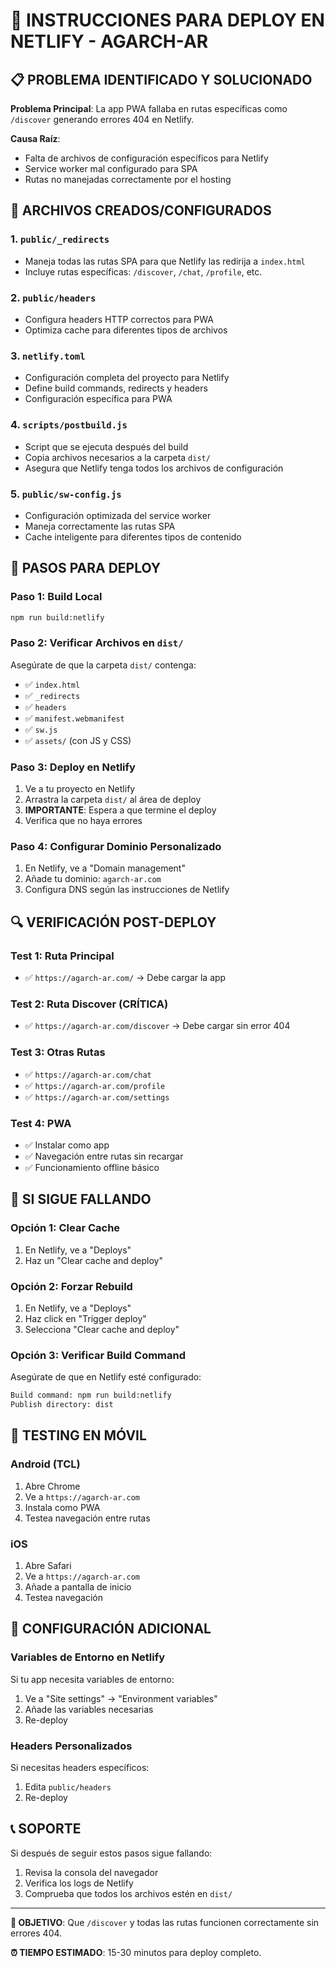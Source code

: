 # 🚀 INSTRUCCIONES PARA DEPLOY EN NETLIFY - AGARCH-AR

## 📋 **PROBLEMA IDENTIFICADO Y SOLUCIONADO**

**Problema Principal**: La app PWA fallaba en rutas específicas como `/discover` generando errores 404 en Netlify.

**Causa Raíz**: 
- Falta de archivos de configuración específicos para Netlify
- Service worker mal configurado para SPA
- Rutas no manejadas correctamente por el hosting

## 🔧 **ARCHIVOS CREADOS/CONFIGURADOS**

### 1. **`public/_redirects`**
- Maneja todas las rutas SPA para que Netlify las redirija a `index.html`
- Incluye rutas específicas: `/discover`, `/chat`, `/profile`, etc.

### 2. **`public/headers`**
- Configura headers HTTP correctos para PWA
- Optimiza cache para diferentes tipos de archivos

### 3. **`netlify.toml`**
- Configuración completa del proyecto para Netlify
- Define build commands, redirects y headers
- Configuración específica para PWA

### 4. **`scripts/postbuild.js`**
- Script que se ejecuta después del build
- Copia archivos necesarios a la carpeta `dist/`
- Asegura que Netlify tenga todos los archivos de configuración

### 5. **`public/sw-config.js`**
- Configuración optimizada del service worker
- Maneja correctamente las rutas SPA
- Cache inteligente para diferentes tipos de contenido

## 🚀 **PASOS PARA DEPLOY**

### **Paso 1: Build Local**
```bash
npm run build:netlify
```

### **Paso 2: Verificar Archivos en `dist/`**
Asegúrate de que la carpeta `dist/` contenga:
- ✅ `index.html`
- ✅ `_redirects`
- ✅ `headers`
- ✅ `manifest.webmanifest`
- ✅ `sw.js`
- ✅ `assets/` (con JS y CSS)

### **Paso 3: Deploy en Netlify**
1. Ve a tu proyecto en Netlify
2. Arrastra la carpeta `dist/` al área de deploy
3. **IMPORTANTE**: Espera a que termine el deploy
4. Verifica que no haya errores

### **Paso 4: Configurar Dominio Personalizado**
1. En Netlify, ve a "Domain management"
2. Añade tu dominio: `agarch-ar.com`
3. Configura DNS según las instrucciones de Netlify

## 🔍 **VERIFICACIÓN POST-DEPLOY**

### **Test 1: Ruta Principal**
- ✅ `https://agarch-ar.com/` → Debe cargar la app

### **Test 2: Ruta Discover (CRÍTICA)**
- ✅ `https://agarch-ar.com/discover` → Debe cargar sin error 404

### **Test 3: Otras Rutas**
- ✅ `https://agarch-ar.com/chat`
- ✅ `https://agarch-ar.com/profile`
- ✅ `https://agarch-ar.com/settings`

### **Test 4: PWA**
- ✅ Instalar como app
- ✅ Navegación entre rutas sin recargar
- ✅ Funcionamiento offline básico

## 🚨 **SI SIGUE FALLANDO**

### **Opción 1: Clear Cache**
1. En Netlify, ve a "Deploys"
2. Haz un "Clear cache and deploy"

### **Opción 2: Forzar Rebuild**
1. En Netlify, ve a "Deploys"
2. Haz click en "Trigger deploy"
3. Selecciona "Clear cache and deploy"

### **Opción 3: Verificar Build Command**
Asegúrate de que en Netlify esté configurado:
```bash
Build command: npm run build:netlify
Publish directory: dist
```

## 📱 **TESTING EN MÓVIL**

### **Android (TCL)**
1. Abre Chrome
2. Ve a `https://agarch-ar.com`
3. Instala como PWA
4. Testea navegación entre rutas

### **iOS**
1. Abre Safari
2. Ve a `https://agarch-ar.com`
3. Añade a pantalla de inicio
4. Testea navegación

## 🔧 **CONFIGURACIÓN ADICIONAL**

### **Variables de Entorno en Netlify**
Si tu app necesita variables de entorno:
1. Ve a "Site settings" → "Environment variables"
2. Añade las variables necesarias
3. Re-deploy

### **Headers Personalizados**
Si necesitas headers específicos:
1. Edita `public/headers`
2. Re-deploy

## 📞 **SOPORTE**

Si después de seguir estos pasos sigue fallando:
1. Revisa la consola del navegador
2. Verifica los logs de Netlify
3. Comprueba que todos los archivos estén en `dist/`

---

**🎯 OBJETIVO**: Que `/discover` y todas las rutas funcionen correctamente sin errores 404.

**⏰ TIEMPO ESTIMADO**: 15-30 minutos para deploy completo.






















